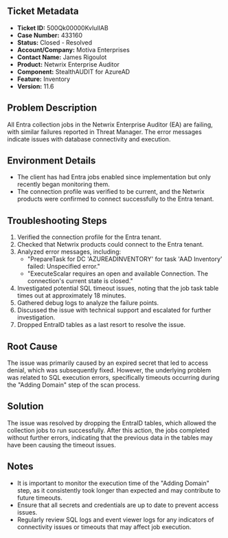 ## Ticket Metadata
- **Ticket ID:** 500Qk00000KvlulIAB
- **Case Number:** 433160
- **Status:** Closed - Resolved
- **Account/Company:** Motiva Enterprises
- **Contact Name:** James Rigoulot
- **Product:** Netwrix Enterprise Auditor
- **Component:** StealthAUDIT for AzureAD
- **Feature:** Inventory
- **Version:** 11.6

## Problem Description
All Entra collection jobs in the Netwrix Enterprise Auditor (EA) are failing, with similar failures reported in Threat Manager. The error messages indicate issues with database connectivity and execution.

## Environment Details
- The client has had Entra jobs enabled since implementation but only recently began monitoring them.
- The connection profile was verified to be current, and the Netwrix products were confirmed to connect successfully to the Entra tenant.

## Troubleshooting Steps
1. Verified the connection profile for the Entra tenant.
2. Checked that Netwrix products could connect to the Entra tenant.
3. Analyzed error messages, including:
   - "PrepareTask for DC 'AZUREADINVENTORY' for task 'AAD Inventory' failed: Unspecified error."
   - "ExecuteScalar requires an open and available Connection. The connection's current state is closed."
4. Investigated potential SQL timeout issues, noting that the job task table times out at approximately 18 minutes.
5. Gathered debug logs to analyze the failure points.
6. Discussed the issue with technical support and escalated for further investigation.
7. Dropped EntraID tables as a last resort to resolve the issue.

## Root Cause
The issue was primarily caused by an expired secret that led to access denial, which was subsequently fixed. However, the underlying problem was related to SQL execution errors, specifically timeouts occurring during the "Adding Domain" step of the scan process.

## Solution
The issue was resolved by dropping the EntraID tables, which allowed the collection jobs to run successfully. After this action, the jobs completed without further errors, indicating that the previous data in the tables may have been causing the timeout issues.

## Notes
- It is important to monitor the execution time of the "Adding Domain" step, as it consistently took longer than expected and may contribute to future timeouts.
- Ensure that all secrets and credentials are up to date to prevent access issues.
- Regularly review SQL logs and event viewer logs for any indicators of connectivity issues or timeouts that may affect job execution.
